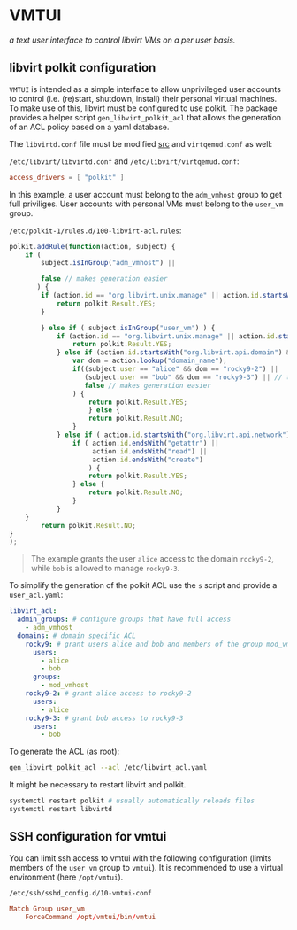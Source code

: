 # VMTUI

*a text user interface to control libvirt VMs on a per user basis.*

## libvirt polkit configuration

`VMTUI` is intended as a simple interface to allow unprivileged user accounts to control (i.e. (re)start, shutdown, install) their personal virtual machines.
To make use of this, libvirt must be configured to use polkit. The package provides a helper script `gen_libvirt_polkit_acl` that allows the generation of an ACL policy based on a yaml database.

The `libvirtd.conf` file must be modified [src](https://fedoraproject.org/wiki/QA:Testcase_Virt_ACLs) and `virtqemud.conf` as well:

`/etc/libvirt/libvirtd.conf` and `/etc/libvirt/virtqemud.conf`:

~~~conf
access_drivers = [ "polkit" ]
~~~

In this example, a user account must belong to the `adm_vmhost` group to get full priviliges.
User accounts with personal VMs must belong to the `user_vm` group.

`/etc/polkit-1/rules.d/100-libvirt-acl.rules`:

~~~javascript
polkit.addRule(function(action, subject) {
    if (
        subject.isInGroup("adm_vmhost") ||

        false // makes generation easier
       ) {
        if (action.id == "org.libvirt.unix.manage" || action.id.startsWith("org.libvirt.api")) {
            return polkit.Result.YES;
        }

        } else if ( subject.isInGroup("user_vm") ) {
            if (action.id == "org.libvirt.unix.manage" || action.id.startsWith("org.libvirt.api.connect")) {
                return polkit.Result.YES;
            } else if (action.id.startsWith("org.libvirt.api.domain") && action.lookup("connect_driver")=="QEMU") {
                var dom = action.lookup("domain_name");
                if((subject.user == "alice" && dom == "rocky9-2") ||
                   (subject.user == "bob" && dom == "rocky9-3") || // these are the "entry types that must be read from a file, either to grant access to a user or a group
                   false // makes generation easier
                ) {
                    return polkit.Result.YES;
                    } else {
                    return polkit.Result.NO;
                }
            } else if ( action.id.startsWith("org.libvirt.api.network") ) {
                if ( action.id.endsWith("getattr") ||
                     action.id.endsWith("read") ||
                     action.id.endsWith("create")
                    ) {
                    return polkit.Result.YES;
                } else {
                    return polkit.Result.NO;
                }
            }
    }
        return polkit.Result.NO;
}
);

~~~

> The example grants the user `alice` access to the domain `rocky9-2`, while `bob` is allowed to manage `rocky9-3`.

To simplify the generation of the polkit ACL use the `s` script and provide a `user_acl.yaml`:

~~~yaml
libvirt_acl:
  admin_groups: # configure groups that have full access
    - adm_vmhost
  domains: # domain specific ACL
    rocky9: # grant users alice and bob and members of the group mod_vmhost access to 'rocky9''
      users:
        - alice
        - bob
      groups:
        - mod_vmhost
    rocky9-2: # grant alice access to rocky9-2 
      users:
        - alice
    rocky9-3: # grant bob access to rocky9-3
      users:
        - bob
~~~

To generate the ACL (as root):

~~~bash
gen_libvirt_polkit_acl --acl /etc/libvirt_acl.yaml 
~~~

It might be necessary to restart libvirt and polkit.

~~~bash
systemctl restart polkit # usually automatically reloads files
systemctl restart libvirtd
~~~

## SSH configuration for vmtui

You can limit ssh access to vmtui with the following configuration (limits members of the `user_vm` group to `vmtui`).
It is recommended to use a virtual environment (here `/opt/vmtui`).

`/etc/ssh/sshd_config.d/10-vmtui-conf`

~~~conf
Match Group user_vm
    ForceCommand /opt/vmtui/bin/vmtui
~~~
